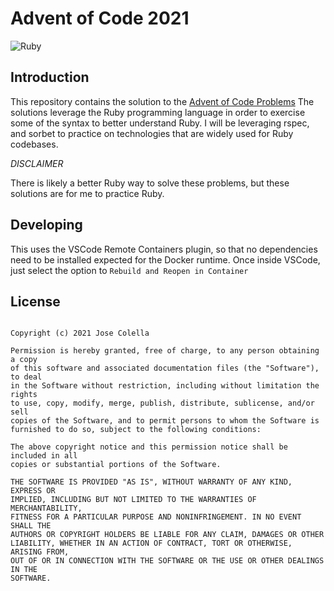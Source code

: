 # Advent of Code 2021

![Ruby](https://img.shields.io/badge/ruby-%23CC342D.svg?style=for-the-badge&logo=ruby&logoColor=white)

## Introduction

This repository contains the solution to the [Advent of Code Problems](https://adventofcode.com/)
The solutions leverage the Ruby programming language in order to exercise some of the syntax to better understand Ruby. I will be leveraging rspec, and sorbet to practice on technologies that are widely used for Ruby codebases. 

*DISCLAIMER*

There is likely a better Ruby way to solve these problems, but these solutions are for me to practice Ruby. 

## Developing

This uses the VSCode Remote Containers plugin, so that no dependencies need to be installed expected for the Docker runtime. Once inside VSCode, just select the option to `Rebuild and Reopen in Container` 

## License

```The MIT License (MIT)

Copyright (c) 2021 Jose Colella

Permission is hereby granted, free of charge, to any person obtaining a copy
of this software and associated documentation files (the "Software"), to deal
in the Software without restriction, including without limitation the rights
to use, copy, modify, merge, publish, distribute, sublicense, and/or sell
copies of the Software, and to permit persons to whom the Software is
furnished to do so, subject to the following conditions:

The above copyright notice and this permission notice shall be included in all
copies or substantial portions of the Software.

THE SOFTWARE IS PROVIDED "AS IS", WITHOUT WARRANTY OF ANY KIND, EXPRESS OR
IMPLIED, INCLUDING BUT NOT LIMITED TO THE WARRANTIES OF MERCHANTABILITY,
FITNESS FOR A PARTICULAR PURPOSE AND NONINFRINGEMENT. IN NO EVENT SHALL THE
AUTHORS OR COPYRIGHT HOLDERS BE LIABLE FOR ANY CLAIM, DAMAGES OR OTHER
LIABILITY, WHETHER IN AN ACTION OF CONTRACT, TORT OR OTHERWISE, ARISING FROM,
OUT OF OR IN CONNECTION WITH THE SOFTWARE OR THE USE OR OTHER DEALINGS IN THE
SOFTWARE.
```